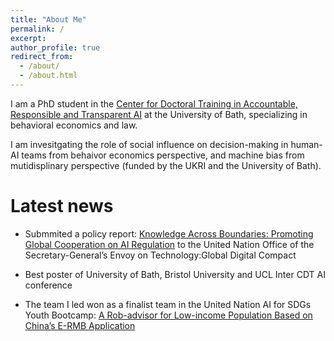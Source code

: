 ```yaml
---
title: "About Me"
permalink: /
excerpt: 
author_profile: true
redirect_from: 
  - /about/
  - /about.html
---
```

I am a PhD student in the [Center for Doctoral Training in Accountable, Responsible and Transparent AI](https://cdt-art-ai.ac.uk) at the University of Bath, specializing in behavioral economics and law. 

I am invesitgating the role of social influence on decision-making in human-AI teams from behaivor economics perspective, and machine bias from mutidisplinary perspective (funded by the UKRI and the University of Bath).

# Latest news  

    
* Submmited a policy report: [Knowledge Across Boundaries: Promoting Global Cooperation on AI Regulation](https://www.un.org/techenvoy/sites/www.un.org.techenvoy/files/GDC-submission_ART-AI_University-of-Bath.pdf) to the United Nation Office of the Secretary-General’s Envoy on Technology:Global Digital Compact  

* Best poster of University of Bath, Bristol University and UCL Inter CDT AI conference  

* The team I led won as a finalist team in the United Nation AI for SDGs Youth Bootcamp: [A Rob-advisor for Low-income Population Based on China’s E-RMB Application](https://www.ai4sdgbootcamp.org/solutions)

